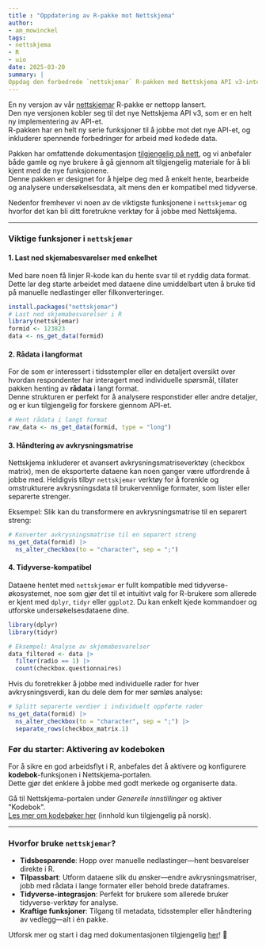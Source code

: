 ```yaml
---
title : "Oppdatering av R-pakke mot Nettskjema"
author:
- am_mowinckel
tags:
- nettskjema
- R
- uio
date: 2025-03-20
summary: |
Oppdag den forbedrede `nettskjemar` R-pakken med Nettskjema API v3-integrasjon, utvidede funksjoner og tidyverse-kompatibilitet.
---
```


En ny versjon av vår [nettskjemar](/nettskjemar) R-pakke er nettopp lansert.  
Den nye versjonen kobler seg til det nye Nettskjema API v3, som er en helt ny implementering av API-et.  
R-pakken har en helt ny serie funksjoner til å jobbe mot det nye API-et, og inkluderer spennende forbedringer for arbeid med kodede data.

Pakken har omfattende dokumentasjon [tilgjengelig på nett](/nettskjemar), og vi anbefaler både gamle og nye brukere å gå gjennom alt tilgjengelig materiale for å bli kjent med de nye funksjonene.  
Denne pakken er designet for å hjelpe deg med å enkelt hente, bearbeide og analysere undersøkelsesdata, alt mens den er kompatibel med tidyverse.  

Nedenfor fremhever vi noen av de viktigste funksjonene i `nettskjemar` og hvorfor det kan bli ditt foretrukne verktøy for å jobbe med Nettskjema.  

---

### Viktige funksjoner i `nettskjemar`

#### **1. Last ned skjemabesvarelser med enkelhet**
Med bare noen få linjer R-kode kan du hente svar til et ryddig data format. 
Dette lar deg starte arbeidet med dataene dine umiddelbart uten å bruke tid på manuelle nedlastinger eller filkonverteringer.

```r
install.packages("nettskjemar")
# Last ned skjemabesvarelser i R
library(nettskjemar)
formid <- 123823
data <- ns_get_data(formid)
```

#### **2. Rådata i langformat**
For de som er interessert i tidsstempler eller en detaljert oversikt over hvordan respondenter har interagert med individuelle spørsmål, tillater pakken henting av **rådata** i langt format.  
Denne strukturen er perfekt for å analysere responstider eller andre detaljer, og er kun tilgjengelig for forskere gjennom API-et.

```r
# Hent rådata i langt format
raw_data <- ns_get_data(formid, type = "long")
```

#### **3. Håndtering av avkrysningsmatrise**
Nettskjema inkluderer et avansert avkrysningsmatriseverktøy (checkbox matrix), men de eksporterte dataene kan noen ganger være utfordrende å jobbe med. 
Heldigvis tilbyr `nettskjemar` verktøy for å forenkle og omstrukturere avkrysningsdata til brukervennlige formater, som lister eller separerte strenger.

Eksempel: Slik kan du transformere en avkrysningsmatrise til en separert streng:

```r
# Konverter avkrysningsmatrise til en separert streng
ns_get_data(formid) |>
  ns_alter_checkbox(to = "character", sep = ";")
```

#### **4. Tidyverse-kompatibel**
Dataene hentet med `nettskjemar` er fullt kompatible med tidyverse-økosystemet, noe som gjør det til et intuitivt valg for R-brukere som allerede er kjent med `dplyr`, `tidyr` eller `ggplot2`. Du kan enkelt kjede kommandoer og utforske undersøkelsesdataene dine.

```r
library(dplyr)
library(tidyr)

# Eksempel: Analyse av skjemabesvarelser
data_filtered <- data |>
  filter(radio == 1) |>
  count(checkbox.questionnaires)
```

Hvis du foretrekker å jobbe med individuelle rader for hver avkrysningsverdi, kan du dele dem for mer sømløs analyse:

```r
# Splitt separerte verdier i individuelt oppførte rader
ns_get_data(formid) |>
  ns_alter_checkbox(to = "character", sep = ";") |>
  separate_rows(checkbox_matrix.1)
```

### **Før du starter: Aktivering av kodeboken**
For å sikre en god arbeidsflyt i R, anbefales det å aktivere og konfigurere **kodebok**-funksjonen i Nettskjema-portalen.  
Dette gjør det enklere å jobbe med godt merkede og organiserte data.

Gå til Nettskjema-portalen under *Generelle innstillinger* og aktiver "Kodebok".  
[Les mer om kodebøker her](https://www.uio.no/tjenester/it/adm-app/nettskjema/hjelp/kodebok.html) (innhold kun tilgjengelig på norsk).  

---

### Hvorfor bruke `nettskjemar`?

- **Tidsbesparende**: Hopp over manuelle nedlastinger—hent besvarelser direkte i R.  
- **Tilpassbart**: Utform dataene slik du ønsker—endre avkrysningsmatriser, jobb med rådata i lange formater eller behold brede dataframes.  
- **Tidyverse-integrasjon**: Perfekt for brukere som allerede bruker tidyverse-verktøy for analyse.  
- **Kraftige funksjoner**: Tilgang til metadata, tidsstempler eller håndtering av vedlegg—alt i én pakke.

Utforsk mer og start i dag med dokumentasjonen tilgjengelig [her](/nettskjemar)! 🎉
